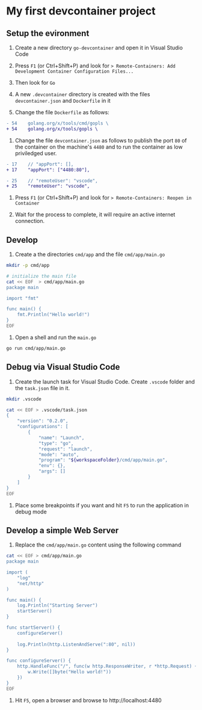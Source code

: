 # My first devcontainer project

## Setup the evironment

1. Create a new directory `go-devcontainer` and open it in Visual Studio Code

1. Press `F1` (or Ctrl+Shift+P) and look for `> Remote-Containers: Add Development Container Configuration Files...`

1. Then look for `Go`

1. A new `.devcontainer` directory is created with the files `devcontainer.json` and `Dockerfile` in it

1. Change the file `Dockerfile` as follows:

```diff
- 54    golang.org/x/tools/cmd/gopls \
+ 54    golang.org/x/tools/gopls \
```

1. Change the file `devcontainer.json` as follows to publish the port `80` of the container on the machine's `4480` and to run the container as low priviledged user.

```diff
- 17    // "appPort": [],
+ 17    "appPort": ["4480:80"],

- 25    // "remoteUser": "vscode",
+ 25    "remoteUser": "vscode",
```

1. Press `F1` (or Ctrl+Shift+P) and look for `> Remote-Containers: Reopen in Container`

1. Wait for the process to complete, it will require an active internet connection.


## Develop 

1. Create a the directories `cmd/app` and the file `cmd/app/main.go`

```bash
mkdir -p cmd/app

# initialize the main file
cat << EOF  > cmd/app/main.go
package main

import "fmt"

func main() {
    fmt.Println("Hello world!")
}
EOF
```

1. Open a shell and run the `main.go`

```bash
go run cmd/app/main.go
```


## Debug via Visual Studio Code

1. Create the launch task for Visual Studio Code.
   Create `.vscode` folder and the `task.json` file in it.

```bash
mkdir .vscode

cat << EOF > .vscode/task.json
{
    "version": "0.2.0",
    "configurations": [
        {
            "name": "Launch",
            "type": "go",
            "request": "launch",
            "mode": "auto",
            "program": "${workspaceFolder}/cmd/app/main.go",
            "env": {},
            "args": []
        }
    ]
}
EOF
```

1. Place some breakpoints if you want and hit `F5` to run the application in debug mode


## Develop a simple Web Server

1. Replace the `cmd/app/main.go` content using the following command

```bash
cat << EOF > cmd/app/main.go
package main

import (
	"log"
	"net/http"
)

func main() {
	log.Println("Starting Server")
	startServer()
}

func startServer() {
	configureServer()
	
    log.Println(http.ListenAndServe(":80", nil))
}

func configureServer() {
	http.HandleFunc("/", func(w http.ResponseWriter, r *http.Request) {
		w.Write([]byte("Hello world!"))
	})
}
EOF
```

1. Hit `F5`, open a browser and browse to http://localhost:4480


